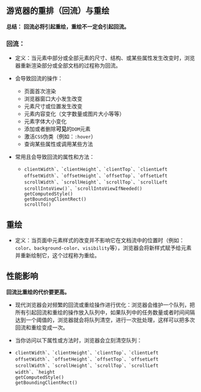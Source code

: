 ## 游览器的重排（回流）与重绘

**总结：** **回流必将引起重绘，重绘不一定会引起回流。**

### 回流：

* 定义：当元素中部分或全部元素的尺寸、结构、或某些属性发生改变时，浏览器重新渲染部分或全部文档的过程称为回流。

* 会导致回流的操作：

  * 页面首次渲染
  * 浏览器窗口大小发生改变
  * 元素尺寸或位置发生改变
  * 元素内容变化（文字数量或图片大小等等）
  * 元素字体大小变化
  * 添加或者删除**可见**的`DOM`元素
  * 激活`CSS`伪类（例如：`:hover`）
  * 查询某些属性或调用某些方法

* 常用且会导致回流的属性和方法：

  * ```
    clientWidth`、`clientHeight`、`clientTop`、`clientLeft
    offsetWidth`、`offsetHeight`、`offsetTop`、`offsetLeft
    scrollWidth`、`scrollHeight`、`scrollTop`、`scrollLeft
    scrollIntoView()`、`scrollIntoViewIfNeeded()
    getComputedStyle()
    getBoundingClientRect()
    scrollTo()
    ```

## 重绘

* 定义：当页面中元素样式的改变并不影响它在文档流中的位置时（例如：`color`、`background-color`、`visibility`等），浏览器会将新样式赋予给元素并重新绘制它，这个过程称为重绘。

## 性能影响

**回流比重绘的代价要更高。**

* 现代浏览器会对频繁的回流或重绘操作进行优化：浏览器会维护一个队列，把所有引起回流和重绘的操作放入队列中，如果队列中的任务数量或者时间间隔达到一个阈值的，浏览器就会将队列清空，进行一次批处理，这样可以把多次回流和重绘变成一次。

* 当你访问以下属性或方法时，浏览器会立刻清空队列：

* ```
  clientWidth`、`clientHeight`、`clientTop`、`clientLeft
  offsetWidth`、`offsetHeight`、`offsetTop`、`offsetLeft
  scrollWidth`、`scrollHeight`、`scrollTop`、`scrollLeft
  width`、`height
  getComputedStyle()
  getBoundingClientRect()
  ```

  